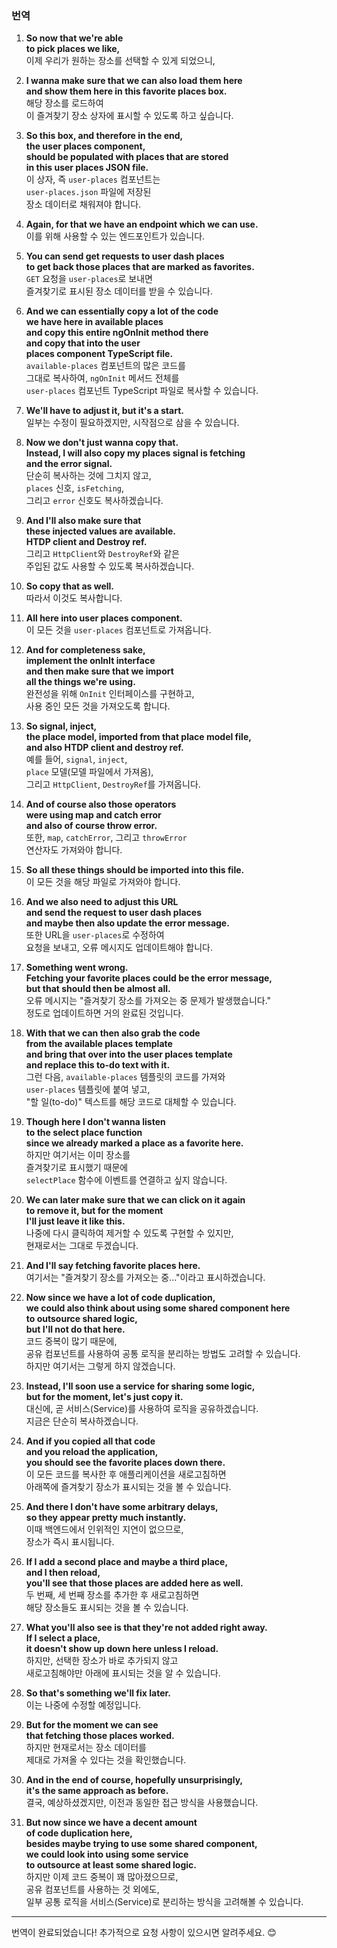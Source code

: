 ### 번역

1. **So now that we're able**  
   **to pick places we like,**  
   이제 우리가 원하는 장소를 선택할 수 있게 되었으니,

2. **I wanna make sure that we can also load them here**  
   **and show them here in this favorite places box.**  
   해당 장소를 로드하여  
   이 즐겨찾기 장소 상자에 표시할 수 있도록 하고 싶습니다.

3. **So this box, and therefore in the end,**  
   **the user places component,**  
   **should be populated with places that are stored**  
   **in this user places JSON file.**  
   이 상자, 즉 `user-places` 컴포넌트는  
   `user-places.json` 파일에 저장된  
   장소 데이터로 채워져야 합니다.

4. **Again, for that we have an endpoint which we can use.**  
   이를 위해 사용할 수 있는 엔드포인트가 있습니다.

5. **You can send get requests to user dash places**  
   **to get back those places that are marked as favorites.**  
   `GET` 요청을 `user-places`로 보내면  
   즐겨찾기로 표시된 장소 데이터를 받을 수 있습니다.

6. **And we can essentially copy a lot of the code**  
   **we have here in available places**  
   **and copy this entire ngOnInit method there**  
   **and copy that into the user**  
   **places component TypeScript file.**  
   `available-places` 컴포넌트의 많은 코드를  
   그대로 복사하여, `ngOnInit` 메서드 전체를  
   `user-places` 컴포넌트 TypeScript 파일로 복사할 수 있습니다.

7. **We'll have to adjust it, but it's a start.**  
   일부는 수정이 필요하겠지만, 시작점으로 삼을 수 있습니다.

8. **Now we don't just wanna copy that.**  
   **Instead, I will also copy my places signal is fetching**  
   **and the error signal.**  
   단순히 복사하는 것에 그치지 않고,  
   `places` 신호, `isFetching`,  
   그리고 `error` 신호도 복사하겠습니다.

9. **And I'll also make sure that**  
   **these injected values are available.**  
   **HTDP client and Destroy ref.**  
   그리고 `HttpClient`와 `DestroyRef`와 같은  
   주입된 값도 사용할 수 있도록 복사하겠습니다.

10. **So copy that as well.**  
    따라서 이것도 복사합니다.

11. **All here into user places component.**  
    이 모든 것을 `user-places` 컴포넌트로 가져옵니다.

12. **And for completeness sake,**  
    **implement the onInIt interface**  
    **and then make sure that we import**  
    **all the things we're using.**  
    완전성을 위해 `OnInit` 인터페이스를 구현하고,  
    사용 중인 모든 것을 가져오도록 합니다.

13. **So signal, inject,**  
    **the place model, imported from that place model file,**  
    **and also HTDP client and destroy ref.**  
    예를 들어, `signal`, `inject`,  
    `place` 모델(모델 파일에서 가져옴),  
    그리고 `HttpClient`, `DestroyRef`를 가져옵니다.

14. **And of course also those operators**  
    **were using map and catch error**  
    **and also of course throw error.**  
    또한, `map`, `catchError`, 그리고 `throwError`  
    연산자도 가져와야 합니다.

15. **So all these things should be imported into this file.**  
    이 모든 것을 해당 파일로 가져와야 합니다.

16. **And we also need to adjust this URL**  
    **and send the request to user dash places**  
    **and maybe then also update the error message.**  
    또한 URL을 `user-places`로 수정하여  
    요청을 보내고, 오류 메시지도 업데이트해야 합니다.

17. **Something went wrong.**  
    **Fetching your favorite places could be the error message,**  
    **but that should then be almost all.**  
    오류 메시지는 "즐겨찾기 장소를 가져오는 중 문제가 발생했습니다."  
    정도로 업데이트하면 거의 완료된 것입니다.

18. **With that we can then also grab the code**  
    **from the available places template**  
    **and bring that over into the user places template**  
    **and replace this to-do text with it.**  
    그런 다음, `available-places` 템플릿의 코드를 가져와  
    `user-places` 템플릿에 붙여 넣고,  
    "할 일(to-do)" 텍스트를 해당 코드로 대체할 수 있습니다.

19. **Though here I don't wanna listen**  
    **to the select place function**  
    **since we already marked a place as a favorite here.**  
    하지만 여기서는 이미 장소를  
    즐겨찾기로 표시했기 때문에  
    `selectPlace` 함수에 이벤트를 연결하고 싶지 않습니다.

20. **We can later make sure that we can click on it again**  
    **to remove it, but for the moment**  
    **I'll just leave it like this.**  
    나중에 다시 클릭하여 제거할 수 있도록 구현할 수 있지만,  
    현재로서는 그대로 두겠습니다.

21. **And I'll say fetching favorite places here.**  
    여기서는 "즐겨찾기 장소를 가져오는 중..."이라고 표시하겠습니다.

22. **Now since we have a lot of code duplication,**  
    **we could also think about using some shared component here**  
    **to outsource shared logic,**  
    **but I'll not do that here.**  
    코드 중복이 많기 때문에,  
    공유 컴포넌트를 사용하여 공통 로직을 분리하는 방법도 고려할 수 있습니다.  
    하지만 여기서는 그렇게 하지 않겠습니다.

23. **Instead, I'll soon use a service for sharing some logic,**  
    **but for the moment, let's just copy it.**  
    대신에, 곧 서비스(Service)를 사용하여 로직을 공유하겠습니다.  
    지금은 단순히 복사하겠습니다.

24. **And if you copied all that code**  
    **and you reload the application,**  
    **you should see the favorite places down there.**  
    이 모든 코드를 복사한 후 애플리케이션을 새로고침하면  
    아래쪽에 즐겨찾기 장소가 표시되는 것을 볼 수 있습니다.

25. **And there I don't have some arbitrary delays,**  
    **so they appear pretty much instantly.**  
    이때 백엔드에서 인위적인 지연이 없으므로,  
    장소가 즉시 표시됩니다.

26. **If I add a second place and maybe a third place,**  
    **and I then reload,**  
    **you'll see that those places are added here as well.**  
    두 번째, 세 번째 장소를 추가한 후 새로고침하면  
    해당 장소들도 표시되는 것을 볼 수 있습니다.

27. **What you'll also see is that they're not added right away.**  
    **If I select a place,**  
    **it doesn't show up down here unless I reload.**  
    하지만, 선택한 장소가 바로 추가되지 않고  
    새로고침해야만 아래에 표시되는 것을 알 수 있습니다.

28. **So that's something we'll fix later.**  
    이는 나중에 수정할 예정입니다.

29. **But for the moment we can see**  
    **that fetching those places worked.**  
    하지만 현재로서는 장소 데이터를  
    제대로 가져올 수 있다는 것을 확인했습니다.

30. **And in the end of course, hopefully unsurprisingly,**  
    **it's the same approach as before.**  
    결국, 예상하셨겠지만, 이전과 동일한 접근 방식을 사용했습니다.

31. **But now since we have a decent amount**  
    **of code duplication here,**  
    **besides maybe trying to use some shared component,**  
    **we could look into using some service**  
    **to outsource at least some shared logic.**  
    하지만 이제 코드 중복이 꽤 많아졌으므로,  
    공유 컴포넌트를 사용하는 것 외에도,  
    일부 공통 로직을 서비스(Service)로 분리하는 방식을 고려해볼 수 있습니다.

---

번역이 완료되었습니다! 추가적으로 요청 사항이 있으시면 알려주세요. 😊
